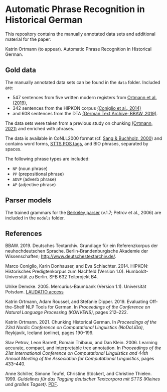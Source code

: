 # Automatic Phrase Recognition in Historical German

This repository contains the manually annotated data sets and additional material for the paper:

Katrin Ortmann (to appear). Automatic Phrase Recognition in Historical German.

## Gold data

The manually annotated data sets can be found in the `data` folder. Included are:

- 547 sentences from five written modern registers from [Ortmann et al. (2019)](https://github.com/rubcompling/konvens2019),
- 342 sentences from the HIPKON corpus [(Coniglio et al., 2014)](https://doi.org/10.34644/laudatio-dev-yiTKCnMB7CArCQ9CxLhJ)
- and 608 sentences from the DTA [(German Text Archive; BBAW, 2019)](http://www.deutschestextarchiv.de/).

The data sets were taken from a previous study on chunking [(Ortmann, 2021)](https://www.aclweb.org/anthology/2021.nodalida-main.19) and enriched with phrases.

The data is available in CoNLL2000 format (cf. [Sang & Buchholz, 2000](https://www.aclweb.org/anthology/W00-0726.pdf)) and contains word forms, [STTS POS tags](http://www.sfs.uni-tuebingen.de/resources/stts-1999.pdf), and BIO phrases, separated by spaces.

The following phrase types are included:

- `NP` (noun phrase)
- `PP` (prepositional phrase)
- `ADVP` (adverb phrase)
- `AP` (adjective phrase)

## Parser models

The trained grammars for the [Berkeley parser](https://github.com/slavpetrov/berkeleyparser) (v.1.7; Petrov et al., 2006) are included in the `models` folder.

## References

BBAW. 2019. Deutsches Textarchiv. Grundlage für ein Referenzkorpus der neuhochdeutschen Sprache. Berlin-Brandenburgische Akademie der Wissenschaften; http://www.deutschestextarchiv.de/.

Marco Coniglio, Karin Donhauser, and Eva Schlachter. 2014. HIPKON: Historisches Predigtenkorpus zum Nachfeld (Version 1.0). Humboldt-Universität zu Berlin. SFB 632 Teilprojekt B4.

Ulrike Demske. 2005. Mercurius-Baumbank (Version 1.1). Universität Potsdam. [LAUDATIO access](https://doi.org/10.34644/laudatio-dev-VyQiCnMB7CArCQ9CjF3O)

Katrin Ortmann, Adam Roussel, and Stefanie Dipper. 2019. Evaluating Off-the-Shelf NLP Tools for German. In *Proceedings of the Conference on Natural Language Processing (KONVENS)*, pages 212–222.

Katrin Ortmann. 2021. Chunking Historical German. In *Proceedings of the 23rd Nordic Conference on Computational Linguistics (NoDaLiDa)*, Reykjavik, Iceland (online), pages 190–199.

Slav Petrov, Leon Barrett, Romain Thibaux, and Dan Klein. 2006. Learning accurate, compact, and interpretable tree annotation. In *Proceedings of the 21st International Conference on Computational Linguistics and 44th Annual Meeting of the Association for Computational Linguistics*, pages 433–440.

Anne Schiller, Simone Teufel, Christine Stöckert, and Christine Thielen. 1999. *Guidelines für das Tagging deutscher Textcorpora mit STTS (Kleines und großes Tagset)*. [PDF](http://www.sfs.uni-tuebingen.de/resources/stts-1999.pdf).

